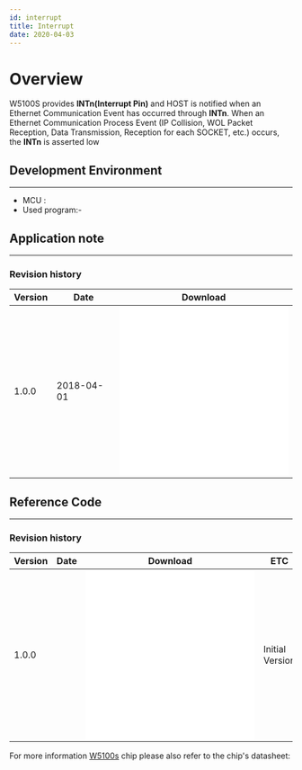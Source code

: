 ```yaml
---
id: interrupt
title: Interrupt
date: 2020-04-03
---
```



# Overview

W5100S provides **INTn(Interrupt Pin)** and HOST is notified when an Ethernet Communication
Event has occurred through **INTn**. When an Ethernet Communication Process Event
(IP Collision, WOL Packet Reception, Data Transmission, Reception for each
SOCKET, etc.) occurs, the **INTn** is asserted low

## Development Environment

--------
- MCU : 
- Used program:-

## Application note

-----

### Revision history

<table>
<thead>
<tr class="header">
<th>Version</th>
<th>Date</th>
<th>Download</th>
</tr>
</thead>
<tbody>
<tr class="odd">
<td>1.0.0</td>
<td>2018-04-01</td>
<td><embed src="/document_framework/img/products/w5100s/application/w5100s_an_interrupt_v110k.pdf" class="align-center" /><br />
<embed src="/document_framework/img/products/w5100s/application/w5100s_an_interrupt_v100e.pdf" class="align-center" /></td>
</tr>
</tbody>
</table>

## Reference Code

-----

### Revision history

| Version | Date | Download                    | ETC             |
| ------- | ---- | --------------------------- | --------------- |
| 1.0.0   |      | ![](/document_framework/img/products/w5100s/application/w5100s_an_interrupt_v110k.pdf) ![](/document_framework/img/products/w5100s/application/w5100s_an_interrupt_v100e.pdf)| Initial Version |

For more information [W5100s](/products/w5100s/datasheet) chip please
also refer to the chip's datasheet:
